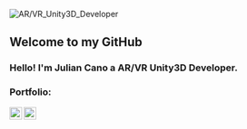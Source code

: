 ![AR/VR_Unity3D_Developer](https://user-images.githubusercontent.com/julian_unity.jpg)
## Welcome to my GitHub

### Hello! I'm Julian Cano a AR/VR Unity3D Developer.

### Portfolio:

<a href="https://twitter.com/JulianCanoDev">
  <img align="left" alt="Julian Cano VR | Twitter" width="22px" src="https://cdn.jsdelivr.net/npm/simple-icons@v3/icons/twitter.svg" />
</a>
<a href="https://www.linkedin.com/in/juliancanodev/">
  <img align="left" alt="Julian Cano VR" width="22px" src="https://cdn.jsdelivr.net/npm/simple-icons@v3/icons/linkedin.svg" />
</a>

<br />
<br />